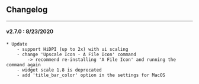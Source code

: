 ## Changelog
***

#### v2.7.0 : 8/23/2020

	* Update
		- support HiDPI (up to 2x) with ui scaling
		- change 'Upscale Icon - A File Icon' command
			-> recommend re-installing 'A File Icon' and running the command again
		- widget scale 1.8 is deprecated
		- add 'title_bar_color' option in the settings for MacOS
